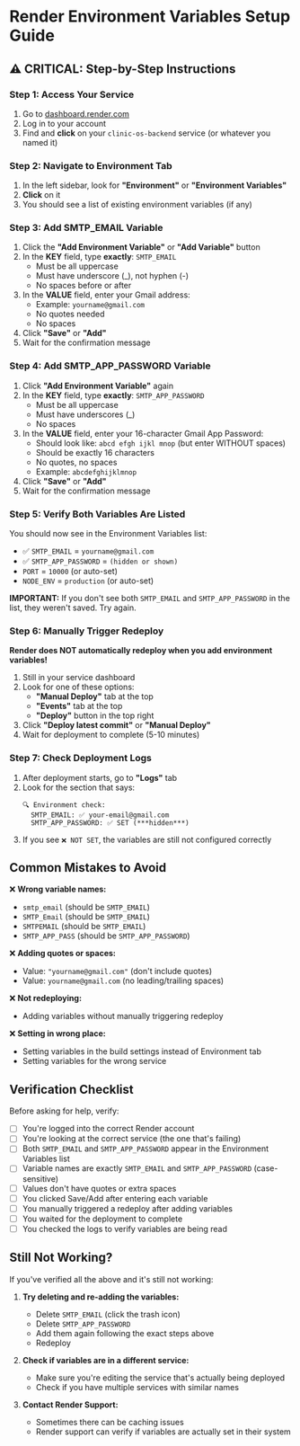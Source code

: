 # Render Environment Variables Setup Guide

## ⚠️ CRITICAL: Step-by-Step Instructions

### Step 1: Access Your Service
1. Go to [dashboard.render.com](https://dashboard.render.com)
2. Log in to your account
3. Find and **click** on your `clinic-os-backend` service (or whatever you named it)

### Step 2: Navigate to Environment Tab
1. In the left sidebar, look for **"Environment"** or **"Environment Variables"**
2. **Click** on it
3. You should see a list of existing environment variables (if any)

### Step 3: Add SMTP_EMAIL Variable
1. Click the **"Add Environment Variable"** or **"Add Variable"** button
2. In the **KEY** field, type **exactly**: `SMTP_EMAIL`
   - Must be all uppercase
   - Must have underscore (_), not hyphen (-)
   - No spaces before or after
3. In the **VALUE** field, enter your Gmail address:
   - Example: `yourname@gmail.com`
   - No quotes needed
   - No spaces
4. Click **"Save"** or **"Add"**
5. Wait for the confirmation message

### Step 4: Add SMTP_APP_PASSWORD Variable
1. Click **"Add Environment Variable"** again
2. In the **KEY** field, type **exactly**: `SMTP_APP_PASSWORD`
   - Must be all uppercase
   - Must have underscores (_)
   - No spaces
3. In the **VALUE** field, enter your 16-character Gmail App Password:
   - Should look like: `abcd efgh ijkl mnop` (but enter WITHOUT spaces)
   - Should be exactly 16 characters
   - No quotes, no spaces
   - Example: `abcdefghijklmnop`
4. Click **"Save"** or **"Add"**
5. Wait for the confirmation message

### Step 5: Verify Both Variables Are Listed
You should now see in the Environment Variables list:
- ✅ `SMTP_EMAIL` = `yourname@gmail.com`
- ✅ `SMTP_APP_PASSWORD` = `(hidden or shown)`
- `PORT` = `10000` (or auto-set)
- `NODE_ENV` = `production` (or auto-set)

**IMPORTANT:** If you don't see both `SMTP_EMAIL` and `SMTP_APP_PASSWORD` in the list, they weren't saved. Try again.

### Step 6: Manually Trigger Redeploy
**Render does NOT automatically redeploy when you add environment variables!**

1. Still in your service dashboard
2. Look for one of these options:
   - **"Manual Deploy"** tab at the top
   - **"Events"** tab at the top
   - **"Deploy"** button in the top right
3. Click **"Deploy latest commit"** or **"Manual Deploy"**
4. Wait for deployment to complete (5-10 minutes)

### Step 7: Check Deployment Logs
1. After deployment starts, go to **"Logs"** tab
2. Look for the section that says:
   ```
   🔍 Environment check:
     SMTP_EMAIL: ✅ your-email@gmail.com
     SMTP_APP_PASSWORD: ✅ SET (***hidden***)
   ```
3. If you see `❌ NOT SET`, the variables are still not configured correctly

## Common Mistakes to Avoid

❌ **Wrong variable names:**
- `smtp_email` (should be `SMTP_EMAIL`)
- `SMTP_Email` (should be `SMTP_EMAIL`)
- `SMTPEMAIL` (should be `SMTP_EMAIL`)
- `SMTP_APP_PASS` (should be `SMTP_APP_PASSWORD`)

❌ **Adding quotes or spaces:**
- Value: `"yourname@gmail.com"` (don't include quotes)
- Value: ` yourname@gmail.com ` (no leading/trailing spaces)

❌ **Not redeploying:**
- Adding variables without manually triggering redeploy

❌ **Setting in wrong place:**
- Setting variables in the build settings instead of Environment tab
- Setting variables for the wrong service

## Verification Checklist

Before asking for help, verify:
- [ ] You're logged into the correct Render account
- [ ] You're looking at the correct service (the one that's failing)
- [ ] Both `SMTP_EMAIL` and `SMTP_APP_PASSWORD` appear in the Environment Variables list
- [ ] Variable names are exactly `SMTP_EMAIL` and `SMTP_APP_PASSWORD` (case-sensitive)
- [ ] Values don't have quotes or extra spaces
- [ ] You clicked Save/Add after entering each variable
- [ ] You manually triggered a redeploy after adding variables
- [ ] You waited for the deployment to complete
- [ ] You checked the logs to verify variables are being read

## Still Not Working?

If you've verified all the above and it's still not working:

1. **Try deleting and re-adding the variables:**
   - Delete `SMTP_EMAIL` (click the trash icon)
   - Delete `SMTP_APP_PASSWORD`
   - Add them again following the exact steps above
   - Redeploy

2. **Check if variables are in a different service:**
   - Make sure you're editing the service that's actually being deployed
   - Check if you have multiple services with similar names

3. **Contact Render Support:**
   - Sometimes there can be caching issues
   - Render support can verify if variables are actually set in their system

